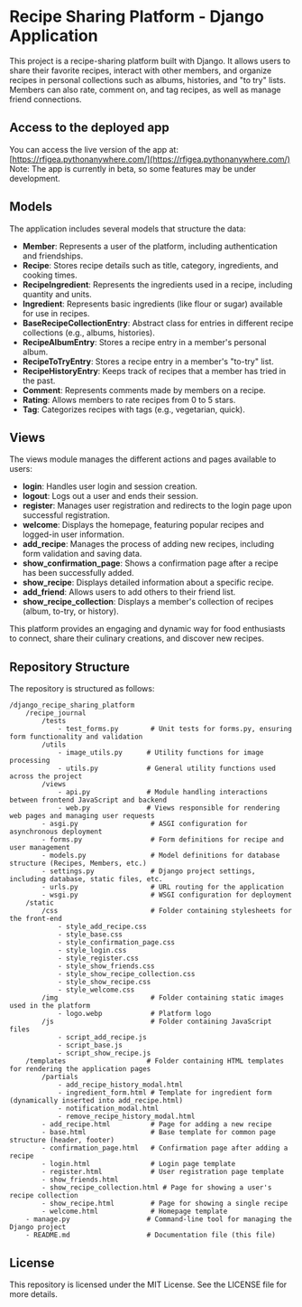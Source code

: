 # Recipe Sharing Platform - Django Application

This project is a recipe-sharing platform built with Django. It allows users to share their favorite recipes, interact with other members, and organize recipes in personal collections such as albums, histories, and "to try" lists. Members can also rate, comment on, and tag recipes, as well as manage friend connections.

## Access to the deployed app

You can access the live version of the app at:  
[https://rfigea.pythonanywhere.com/](https://rfigea.pythonanywhere.com/)  
Note: The app is currently in beta, so some features may be under development.


## Models
The application includes several models that structure the data:

- **Member**: Represents a user of the platform, including authentication and friendships.
- **Recipe**: Stores recipe details such as title, category, ingredients, and cooking times.
- **RecipeIngredient**: Represents the ingredients used in a recipe, including quantity and units.
- **Ingredient**: Represents basic ingredients (like flour or sugar) available for use in recipes.
- **BaseRecipeCollectionEntry**: Abstract class for entries in different recipe collections (e.g., albums, histories).
- **RecipeAlbumEntry**: Stores a recipe entry in a member's personal album.
- **RecipeToTryEntry**: Stores a recipe entry in a member's "to-try" list.
- **RecipeHistoryEntry**: Keeps track of recipes that a member has tried in the past.
- **Comment**: Represents comments made by members on a recipe.
- **Rating**: Allows members to rate recipes from 0 to 5 stars.
- **Tag**: Categorizes recipes with tags (e.g., vegetarian, quick).

## Views
The views module manages the different actions and pages available to users:

- **login**: Handles user login and session creation.
- **logout**: Logs out a user and ends their session.
- **register**: Manages user registration and redirects to the login page upon successful registration.
- **welcome**: Displays the homepage, featuring popular recipes and logged-in user information.
- **add_recipe**: Manages the process of adding new recipes, including form validation and saving data.
- **show_confirmation_page**: Shows a confirmation page after a recipe has been successfully added.
- **show_recipe**: Displays detailed information about a specific recipe.
- **add_friend**: Allows users to add others to their friend list.
- **show_recipe_collection**: Displays a member's collection of recipes (album, to-try, or history).

This platform provides an engaging and dynamic way for food enthusiasts to connect, share their culinary creations, and discover new recipes.

## Repository Structure

The repository is structured as follows:
```
/django_recipe_sharing_platform
    /recipe_journal
        /tests
            - test_forms.py        # Unit tests for forms.py, ensuring form functionality and validation
        /utils
            - image_utils.py      # Utility functions for image processing
            - utils.py            # General utility functions used across the project
        /views
            - api.py              # Module handling interactions between frontend JavaScript and backend
            - web.py              # Views responsible for rendering web pages and managing user requests
        - asgi.py                  # ASGI configuration for asynchronous deployment
        - forms.py                 # Form definitions for recipe and user management
        - models.py                # Model definitions for database structure (Recipes, Members, etc.)
        - settings.py              # Django project settings, including database, static files, etc.
        - urls.py                  # URL routing for the application
        - wsgi.py                  # WSGI configuration for deployment
    /static
        /css                       # Folder containing stylesheets for the front-end
            - style_add_recipe.css
            - style_base.css
            - style_confirmation_page.css
            - style_login.css
            - style_register.css
            - style_show_friends.css
            - style_show_recipe_collection.css
            - style_show_recipe.css
            - style_welcome.css
        /img                       # Folder containing static images used in the platform
            - logo.webp            # Platform logo
        /js                        # Folder containing JavaScript files
            - script_add_recipe.js
            - script_base.js
            - script_show_recipe.js
    /templates                    # Folder containing HTML templates for rendering the application pages
        /partials
            - add_recipe_history_modal.html
            - ingredient_form.html # Template for ingredient form (dynamically inserted into add_recipe.html)
            - notification_modal.html
            - remove_recipe_history_modal.html
        - add_recipe.html          # Page for adding a new recipe
        - base.html                # Base template for common page structure (header, footer)
        - confirmation_page.html   # Confirmation page after adding a recipe
        - login.html               # Login page template
        - register.html            # User registration page template
        - show_friends.html
        - show_recipe_collection.html # Page for showing a user's recipe collection
        - show_recipe.html         # Page for showing a single recipe
        - welcome.html             # Homepage template
    - manage.py                   # Command-line tool for managing the Django project
    - README.md                   # Documentation file (this file)
```

## License

This repository is licensed under the MIT License. See the LICENSE file for more details.